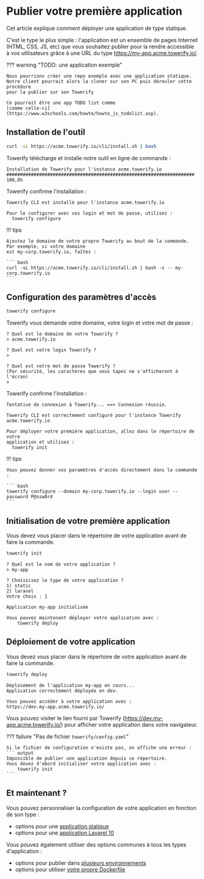 # Publier votre première application

Cet article explique comment déployer une application de type statique. 

C'est le type le plus simple : l'application est un ensemble de pages Internet (HTML, CSS, JS, etc)
que vous souhaitez publier pour la rendre accessible à vos utilisateurs grâce à une URL
du type https://my-app.acme.towerify.io/.

??? warning "TODO: une application exemple"

    Nous pourrions créer une repo exemple avec une application statique.
    Notre client pourrait alors la cloner sur son PC puis dérouler cette procédure
    pour la publier sur son Towerify

    Ce pourrait être une app TODO list comme
    [comme celle-ci](https://www.w3schools.com/howto/howto_js_todolist.asp).



## Installation de l'outil

``` bash
curl -sL https://acme.towerify.io/cli/install.sh | bash
```

Towerify télécharge et installe notre outil en ligne de commande :

``` output
Installation de Towerify pour l'instance acme.towerify.io
##################################################################### 100,0%
```

Towerify confirme l'installation :

``` output
Towerify CLI est installé pour l'instance acme.towerify.io

Pour le configurer avec vos login et mot de passe, utilisez :
  towerify configure
```

!!! tips

    Ajoutez le domaine de votre propre Towerify au bout de la commande. Par exemple, si votre domaine
    est my-corp.towerify.io, faîtes :

    ``` bash
    curl -sL https://acme.towerify.io/cli/install.sh | bash -s -- my-corp.towerify.io
    ```

## Configuration des paramètres d'accès

``` bash
towerify configure
```

Towerify vous demande votre domaine, votre login et votre mot de passe :

``` output
? Quel est le domaine de votre Towerify ?
> acme.towerify.io

? Quel est votre login Towerify ?
> 

? Quel est votre mot de passe Towerify ?
(Par sécurité, les caractères que vous tapez ne s'afficheront à l'écran)
> 
```

Towerify confirme l'installation :

``` output
Tentative de connexion à Towerify... ==> Connexion réussie.

Towerify CLI est correctement configuré pour l'instance Towerify acme.towerify.io

Pour déployer votre première application, allez dans le répertoire de votre 
application et utilisez :
  towerify init
```

!!! tips

    Vous pouvez donner vos paramètres d'accès directement dans la commande :

    ``` bash
    towerify configure --domain my-corp.towerify.io --login user --password P@ssw0rd
    ```


## Initialisation de votre première application

Vous devez vous placer dans le répertoire de votre application avant de faire
la commande.

``` bash
towerify init
```

``` output
? Quel est le nom de votre application ?
> my-app
```

``` output
? Choissisez le type de votre application ?
1) static
2) laravel
Votre choix : 1

```

``` output
Application my-app initialisée

Vous pouvez maintenant déployer votre application avec :
    towerify deploy
```


## Déploiement de votre application

Vous devez vous placer dans le répertoire de votre application avant de faire
la commande.

``` bash
towerify deploy
```

``` output
Déploiement de l'application my-app en cours...
Application correctement déployée en dev.

Vous pouvez accéder à votre application avec :
https://dev.my-app.acme.towerify.io/
```

Vous pouvez visiter le lien fourni par Towerify (https://dev.my-app.acme.towerify.io/)
pour afficher votre application dans votre navigateur.

??? failure "Pas de fichier `towerify/config.yaml`"

    Si le fichier de configuration n'existe pas, on affiche une erreur :
    ``` output
    Impossible de publier une application depuis ce répertoire.
    Vous devez d'abord initialiser votre application avec :
        towerify init
    ```


## Et maintenant ?

Vous pouvez personnaliser la configuration de votre application en fonction de son type :
   
* options pour une [application statique](app-static.md)
* options pour une [application Lavarel 10](app-laravel-10.md)

Vous pouvez également utiliser des options communes à tous les types d'application :

* options pour publier dans [plusieurs environnements](avance/environments.md)
* options pour utiliser [votre propre Dockerfile](avance/mydockerfile.md)
